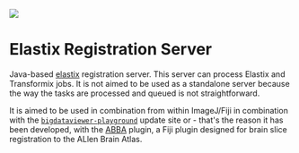 [![](https://travis-ci.com/NicoKiaru/elastix_registration_server.svg?branch=master)](https://travis-ci.com/NicoKiaru/elastix_registration_server)

# Elastix Registration Server
Java-based [elastix](https://github.com/SuperElastix/elastix) registration server. This server can process Elastix and Transformix jobs.
It is not aimed to be used as a standalone server because the way the tasks are processed and queued 
is not straightforward. 

It is aimed to be used in combination from within ImageJ/Fiji in combination with the [`bigdataviewer-playground`](https://github.com/bigdataviewer/bigdataviewer-playground) 
update site or - that's the reason it has been developed, with the [ABBA](https://c4science.ch/w/bioimaging_and_optics_platform_biop/image-processing/image-to-atlas-registration/) plugin, a Fiji
plugin designed for brain slice registration to the ALlen Brain Atlas.
